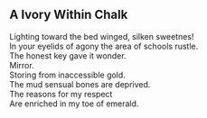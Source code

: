 A Ivory Within Chalk
--------------------
Lighting toward the bed winged, silken sweetnes!  
In your eyelids of agony the area of schools rustle.  
The honest key gave it wonder.  
Mirror.  
Storing from inaccessible gold.  
The mud sensual bones are deprived.  
The reasons for my respect  
Are enriched in my toe of emerald.  
